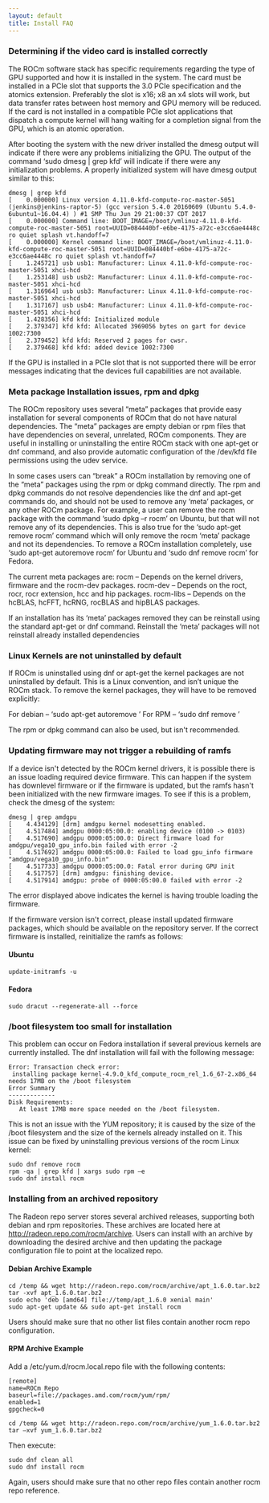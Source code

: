 ```yaml
---
layout: default
title: Install FAQ
---
```


### Determining if the video card is installed correctly
The ROCm software stack has specific requirements regarding the type
of GPU supported and how it is installed in the system. The card
must be installed in a PCIe slot that supports the 3.0 PCIe specification
and the atomics extension. Preferably the slot is x16; x8 an x4 slots will work,
but data transfer rates between host memory and GPU memory will be reduced.
If the card is not installed in a compatible PCIe slot applications that dispatch
a compute kernel will hang waiting for a completion signal from the GPU,
which is an atomic operation.

After booting the system with the new driver installed the dmesg output will
indicate if there were any problems initializing the GPU. The output of
the command ‘sudo dmesg | grep kfd’ will indicate if there were any initialization problems.
A properly initialized system will have dmesg output similar to this:

```shell
dmesg | grep kfd
[    0.000000] Linux version 4.11.0-kfd-compute-roc-master-5051 (jenkins@jenkins-raptor-5) (gcc version 5.4.0 20160609 (Ubuntu 5.4.0-6ubuntu1~16.04.4) ) #1 SMP Thu Jun 29 21:00:37 CDT 2017
[    0.000000] Command line: BOOT_IMAGE=/boot/vmlinuz-4.11.0-kfd-compute-roc-master-5051 root=UUID=084440bf-e6be-4175-a72c-e3cc6ae4448c ro quiet splash vt.handoff=7
[    0.000000] Kernel command line: BOOT_IMAGE=/boot/vmlinuz-4.11.0-kfd-compute-roc-master-5051 root=UUID=084440bf-e6be-4175-a72c-e3cc6ae4448c ro quiet splash vt.handoff=7
[    1.245721] usb usb1: Manufacturer: Linux 4.11.0-kfd-compute-roc-master-5051 xhci-hcd
[    1.253148] usb usb2: Manufacturer: Linux 4.11.0-kfd-compute-roc-master-5051 xhci-hcd
[    1.316964] usb usb3: Manufacturer: Linux 4.11.0-kfd-compute-roc-master-5051 xhci-hcd
[    1.317167] usb usb4: Manufacturer: Linux 4.11.0-kfd-compute-roc-master-5051 xhci-hcd
[    1.428356] kfd kfd: Initialized module
[    2.379347] kfd kfd: Allocated 3969056 bytes on gart for device 1002:7300
[    2.379452] kfd kfd: Reserved 2 pages for cwsr.
[    2.379468] kfd kfd: added device 1002:7300
```

If the GPU is installed in a PCIe slot that is not supported there will be error messages
indicating that the devices full capabilities are not available.

### Meta package Installation issues, rpm and dpkg
The ROCm repository uses several “meta” packages that provide easy installation
for several components of ROCm that do not have natural dependencies.
The “meta” packages are empty debian or rpm files that have dependencies on several,
unrelated, ROCm components. They are useful in installing or uninstalling the
entire ROCm stack with one apt-get or dnf command, and also provide automatic
configuration of the /dev/kfd file permissions using the udev service.

In some cases users can “break” a ROCm installation by removing one of the
“meta” packages using the rpm or dpkg command directly. The rpm and dpkg commands
do not resolve dependencies like the dnf and apt-get commands do, and should not
be used to remove any ‘meta’ packages, or any other ROCm package. For example,
a user can remove the rocm package with the command ‘sudo dpkg –r rocm’ on Ubuntu,
but that will not remove any of its dependencies. This is also true for the
‘sudo apt-get remove rocm’ command which will only remove the rocm ‘meta’ package
and not its dependencies. To remove a ROCm installation completely,
use ‘sudo apt-get autoremove rocm’ for Ubuntu and ‘sudo dnf remove rocm’ for Fedora.

The current meta packages are:
  rocm – Depends on the kernel drivers, firmware and the rocm-dev packages.
  rocm-dev – Depends on the roct, rocr, rocr extension, hcc and hip packages.
  rocm-libs – Depends on the hcBLAS, hcFFT, hcRNG, rocBLAS and hipBLAS packages.

If an installation has its ‘meta’ packages removed they can be reinstall using
the standard apt-get or dnf command. Reinstall the ‘meta’ packages will not
reinstall already installed dependencies

### Linux Kernels are not uninstalled by default
If ROCm is uninstalled using dnf or apt-get the kernel packages are not uninstalled by default.
This is a Linux convention, and isn’t unique the ROCm stack. To remove the kernel packages,
they will have to be removed explicitly:

For debian – ‘sudo apt-get autoremove <kernel package name>’
For RPM – ‘sudo dnf remove <kernel package name>’

The rpm or dpkg command can also be used, but isn't recommended.

### Updating firmware may not trigger a rebuilding of ramfs
If a device isn't detected by the ROCm kernel drivers, it is possible
there is an issue loading required device firmware. This can happen
if the system has downlevel firmware or if the firmware is updated,
but the ramfs hasn't been initialized with the new firmware images.
To see if this is a problem, check the dmesg of the system: 

```shell
dmesg | grep amdgpu
[    4.434129] [drm] amdgpu kernel modesetting enabled.
[    4.517484] amdgpu 0000:05:00.0: enabling device (0100 -> 0103)
[    4.517690] amdgpu 0000:05:00.0: Direct firmware load for amdgpu/vega10_gpu_info.bin failed with error -2
[    4.517692] amdgpu 0000:05:00.0: Failed to load gpu_info firmware "amdgpu/vega10_gpu_info.bin"
[    4.517733] amdgpu 0000:05:00.0: Fatal error during GPU init
[    4.517757] [drm] amdgpu: finishing device.
[    4.517914] amdgpu: probe of 0000:05:00.0 failed with error -2
```

The error displayed above indicates the kernel is having trouble loading the firmware.

If the firmware version isn't correct, please install updated firmware packages,
which should be available on the repository server. If the correct firmware
is installed, reinitialize the ramfs as follows:

#### Ubuntu
```shell
update-initramfs -u
```

#### Fedora
```shell
sudo dracut --regenerate-all --force
```

### /boot filesystem too small for installation
This problem can occur on Fedora installation if several previous kernels are
currently installed. The dnf installation will fail with the following message:

```shell
Error: Transaction check error:
 installing package kernel-4.9.0_kfd_compute_rocm_rel_1.6_67-2.x86_64 needs 17MB on the /boot filesystem
Error Summary
-------------
Disk Requirements:
   At least 17MB more space needed on the /boot filesystem.
```

This is not an issue with the YUM repository; it is caused by the size of the
/boot filesystem and the size of the kernels already installed on it.
 This issue can be fixed by uninstalling previous versions of the rocm Linux kernel:

```shell
sudo dnf remove rocm
rpm -qa | grep kfd | xargs sudo rpm –e
sudo dnf install rocm
```

### Installing from an archived repository

The Radeon repo server stores several archived releases, supporting both debian
and rpm repositories. These archives are located here at http://radeon.repo.com/rocm/archive.
Users can install with an archive by downloading the desired archive and then updating
the package configuration file to point at the localized repo.

#### Debian Archive Example

```shell
cd /temp && wget http://radeon.repo.com/rocm/archive/apt_1.6.0.tar.bz2
tar -xvf apt_1.6.0.tar.bz2
sudo echo 'deb [amd64] file://temp/apt_1.6.0 xenial main'
sudo apt-get update && sudo apt-get install rocm
```

Users should make sure that no other list files contain another rocm repo configuration.

#### RPM Archive Example
Add a /etc/yum.d/rocm.local.repo file with the following contents:

```shell
[remote]
name=ROCm Repo
baseurl=file://packages.amd.com/rocm/yum/rpm/
enabled=1
gpgcheck=0
```

```shell
cd /temp && wget http://radeon.repo.com/rocm/archive/yum_1.6.0.tar.bz2
tar –xvf yum_1.6.0.tar.bz2
```

Then execute:

```shell
sudo dnf clean all
sudo dnf install rocm
```

Again, users should make sure that no other repo files contain another rocm repo reference.
